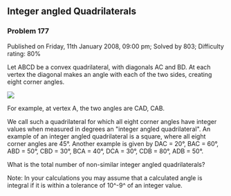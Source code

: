 Integer angled Quadrilaterals
-----------------------------

### Problem 177

Published on Friday, 11th January 2008, 09:00 pm; Solved by 803;
Difficulty rating: 80%

Let ABCD be a convex quadrilateral, with diagonals AC and BD. At each
vertex the diagonal makes an angle with each of the two sides, creating
eight corner angles.

![](project/images/p177_quad.gif)

For example, at vertex A, the two angles are CAD, CAB.

We call such a quadrilateral for which all eight corner angles have
integer values when measured in degrees an "integer angled
quadrilateral". An example of an integer angled quadrilateral is a
square, where all eight corner angles are 45°. Another example is given
by DAC = 20°, BAC = 60°, ABD = 50°, CBD = 30°, BCA = 40°, DCA = 30°, CDB
= 80°, ADB = 50°.

What is the total number of non-similar integer angled quadrilaterals?

Note: In your calculations you may assume that a calculated angle is
integral if it is within a tolerance of 10^-9^ of an integer value.
